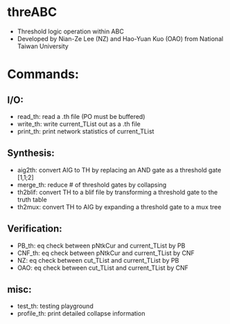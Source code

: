 # threABC
- Threshold logic operation within ABC
- Developed by Nian-Ze Lee (NZ) and Hao-Yuan Kuo (OAO) from National Taiwan University

# Commands:
## I/O:
- read_th: read a .th file (PO must be buffered)
- write_th: write current_TList out as a .th file
- print_th: print network statistics of current_TList
## Synthesis:
- aig2th:   convert AIG to TH by replacing an AND gate as a threshold gate [1,1;2]
- merge_th: reduce # of threshold gates by collapsing
- th2blif:  convert TH to a blif file by transforming a threshold gate to the truth table
- th2mux:   convert TH to AIG by expanding a threshold gate to a mux tree
## Verification:
- PB_th: eq check between pNtkCur and current_TList by PB
- CNF_th: eq check between pNtkCur and current_TList by CNF
- NZ: eq check between cut_TList and current_TList by PB
- OAO: eq check between cut_TList and current_TList by CNF
## misc:
- test_th: testing playground
- profile_th: print detailed collapse information
